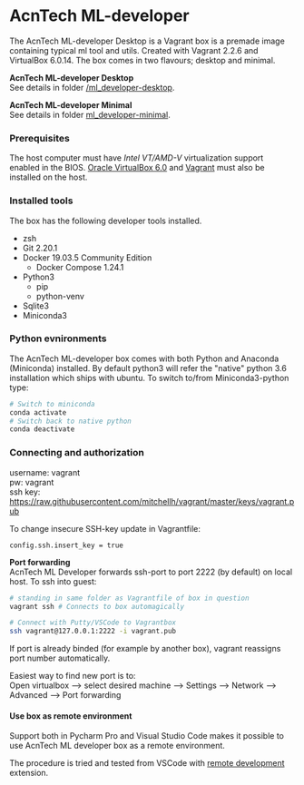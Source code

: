 # AcnTech ML-developer

The AcnTech ML-developer Desktop is a Vagrant box is a premade image containing typical ml tool and utils. Created with Vagrant 2.2.6 and VirtualBox 6.0.14. The box comes in two flavours; desktop and minimal. 

<b>AcnTech ML-developer Desktop</b>  
See details in folder [/ml_developer-desktop]([/ml_developer-desktop).

<b>AcnTech ML-developer Minimal</b>  
See details in folder [ml_developer-minimal](ml_developer-minimal).

### Prerequisites
The host computer must have _Intel VT/AMD-V_ virtualization support enabled in the BIOS.
[Oracle VirtualBox 6.0](https://www.virtualbox.org) and [Vagrant](https://www.vagrantup.com) must also be installed on the host.

### Installed tools
The box has the following developer tools installed.

* zsh
* Git 2.20.1
* Docker 19.03.5 Community Edition
  * Docker Compose 1.24.1
* Python3
  * pip
  * python-venv
* Sqlite3 
* Miniconda3


### Python evnironments
The AcnTech ML-developer box comes with both Python and Anaconda (Miniconda) installed. By default python3 will refer the "native" python 3.6 installation which ships with ubuntu. To switch to/from Miniconda3-python type:

```bash
# Switch to miniconda
conda activate
# Switch back to native python
conda deactivate
```

### Connecting and authorization
username: vagrant  
pw: vagrant  
ssh key: https://raw.githubusercontent.com/mitchellh/vagrant/master/keys/vagrant.pub

To change insecure SSH-key update in Vagrantfile:
```
config.ssh.insert_key = true
```

<b>Port forwarding</b>  
AcnTech ML Developer forwards ssh-port to port 2222 (by default) on local host. To ssh into guest:

```bash
# standing in same folder as Vagrantfile of box in question
vagrant ssh # Connects to box automagically

# Connect with Putty/VSCode to Vagrantbox
ssh vagrant@127.0.0.1:2222 -i vagrant.pub
 ```
If port is already binded (for example by another box), vagrant reassigns port number automatically.  

Easiest way to find new port is to:  
Open virtualbox --> select desired machine --> Settings --> Network --> Advanced --> Port forwarding


#### Use box as remote environment
Support both in Pycharm Pro and Visual Studio Code makes it possible to use AcnTech ML developer box as a remote environment.

The procedure is tried and tested from VSCode with [remote development](https://marketplace.visualstudio.com/items?itemName=ms-vscode-remote.vscode-remote-extensionpack) extension. 



